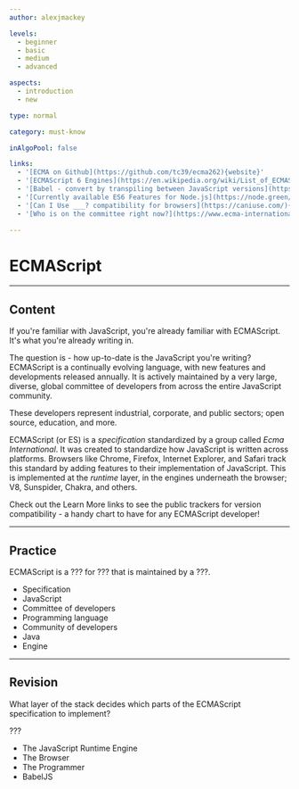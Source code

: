 ```yaml
---
author: alexjmackey

levels:
  - beginner
  - basic
  - medium
  - advanced

aspects:
  - introduction
  - new

type: normal

category: must-know

inAlgoPool: false

links:
  - '[ECMA on Github](https://github.com/tc39/ecma262){website}'
  - '[ECMAScript 6 Engines](https://en.wikipedia.org/wiki/List_of_ECMAScript_engines){website}'
  - '[Babel - convert by transpiling between JavaScript versions](https://babeljs.io/){website}'
  - '[Currently available ES6 Features for Node.js](https://node.green/){website}'
  - '[Can I Use ___? compatibility for browsers](https://caniuse.com/){website}'
  - '[Who is on the committee right now?](https://www.ecma-international.org/memento/tc39.htm){website}'

---
```

# ECMAScript

---
## Content

If you're familiar with JavaScript, you're already familiar with ECMAScript. It's what you're already writing in. 

The question is - how up-to-date is the JavaScript you're writing? ECMAScript is a continually evolving language, with new features and developments released annually. It is actively maintained by a very large, diverse, global committee of developers from across the entire JavaScript community. 

These developers represent industrial, corporate, and public sectors; open source, education, and more.

ECMAScript (or ES) is a _specification_ standardized by a group called *Ecma International*. It was created to standardize how JavaScript is written across platforms. Browsers like Chrome, Firefox, Internet Explorer, and Safari track this standard by adding features to their implementation of JavaScript. This is implemented at the _runtime_ layer, in the engines underneath the browser; V8, Sunspider, Chakra, and others.

Check out the Learn More links to see the public trackers for version compatibility - a handy chart to have for any ECMAScript developer!


---
## Practice

ECMAScript is a ??? for ??? that is maintained by a ???.

* Specification
* JavaScript
* Committee of developers
* Programming language
* Community of developers
* Java
* Engine

---
## Revision

What layer of the stack decides which parts of the ECMAScript specification to implement?

???

* The JavaScript Runtime Engine
* The Browser
* The Programmer
* BabelJS
